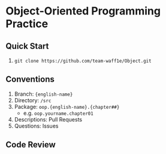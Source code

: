 # Object-Oriented Programming Practice

## Quick Start

1. `git clone https://github.com/team-waff1e/Object.git`

## Conventions

1. Branch: `{english-name}`
2. Directory: `/src`
3. Package: `oop.{english-name}.{chapter##}`
   - e.g. `oop.yourname.chapter01`
4. Descriptions: Pull Requests
5. Questions: Issues

## Code Review